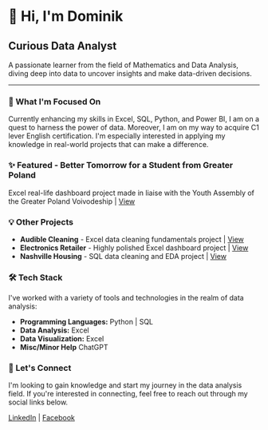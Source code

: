 # 👋 Hi, I'm Dominik

## Curious Data Analyst

A passionate learner from the field of Mathematics and Data Analysis, diving deep into data to uncover insights and make data-driven decisions.

---

### 🌱 What I'm Focused On

Currently enhancing my skills in Excel, SQL, Python, and Power BI, I am on a quest to harness the power of data. Moreover, I am on my way to acquire C1 lever English certification. I'm especially interested in applying my knowledge in real-world projects that can make a difference.

### ✨ Featured - Better Tomorrow for a Student from Greater Poland
Excel real-life dashboard project made in liaise with the Youth Assembly of the Greater Poland Voivodeship | [View](https://github.com/DominikKukla/Yough-Assembly-Excel)

### 💡 Other Projects

- **Audible Cleaning** - Excel data cleaning fundamentals project | [View](https://github.com/DominikKukla/Audible-Cleaning-Excel)
- **Electronics Retailer** - Highly polished Excel dashboard project | [View](https://github.com/DominikKukla/Electronics-Retailer-Excel)
- **Nashville Housing** - SQL data cleaning and EDA project | [View](https://github.com/DominikKukla/Nashville-Housing-SQL)

### 🛠 Tech Stack

I've worked with a variety of tools and technologies in the realm of data analysis:

- **Programming Languages:** Python | SQL
- **Data Analysis:** Excel
- **Data Visualization:** Excel
- **Misc/Minor Help** ChatGPT

### 🤝 Let's Connect

I'm looking to gain knowledge and start my journey in the data analysis field. If you're interested in connecting, feel free to reach out through my social links below.

[LinkedIn](https://www.linkedin.com/in/dominik-kukla) | [Facebook](https://www.fb.com/dominik.kuklaa/) 
